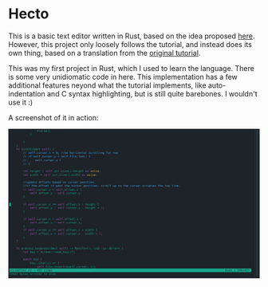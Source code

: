 # Hecto
This is a basic text editor written in Rust, based on the idea proposed [here](https://github.com/pflenker/hecto-tutorial). 
However, this project only loosely follows the tutorial, and instead does its own thing, based on a translation from the [original tutorial](https://viewsourcecode.org/snaptoken/kilo/index.html). 

This was my first project in Rust, which I used to learn the language. There is some very unidiomatic code in here. This implementation has a few additional features neyond what the tutorial implements, like auto-indentation and C syntax highlighting, but is still quite barebones. I wouldn't use it :)

A screenshot of it in action:

![](assets/hectors_screen.png)

